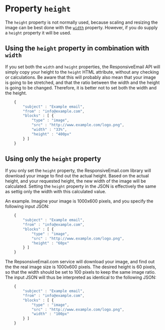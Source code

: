 # Property `height`

The `height` property is not normally used, because scaling and resizing
the image can be best done with the
[`width`](/support/json/property-image-width) property.
However, if you do supply a `height` property it will be used.

## Using the `height` property in combination with `width`

If you set both the `width` and `height` properties, the ResponsiveEmail
API will simply copy your height to the `height` HTML attribute,
without any checking or calculations. Be aware that this will probably
also mean that your image is going to be stretched, and that the ratio
between the width and the height is going to be changed. Therefore,
it is better not to set both the width and the height.


````javascript
    {
        "subject" : "Example email",
        "from" : "info@example.com",
        "blocks" : [ {
            "type" : "image",
            "src" : "http://www.example.com/logo.png",
            "width" : "33%",
            "height" : "400px"
        } ]
    }
````


## Using only the `height` property

If you only set the `height` property, the ResponsiveEmail.com library
will download your image to find out the actual height. Based on the
actual height, and your requested height, the new width of the image
will be calculated. Setting the `height` property in the JSON is
effectively the same as settig only the width with this calculated value.

An example. Imagine your image is 1000x600 pixels, and you specify
the following input JSON:


````javascript
    {
        "subject" : "Example email",
        "from" : "info@example.com",
        "blocks" : [ {
            "type" : "image",
            "src" : "http://www.example.com/logo.png",
            "height" : "60px"
        } ]
    }
````


The RepsonsiveEmail.com service will download your image, and find out the
the real image size is 1000x600 pixels. The desired height is 60 pixels,
so that the width should be set to 100 pixels to keep the same image ratio.
The input JSON will thus be interpreted as identical to the following JSON:


````javascript
    {
        "subject" : "Example email",
        "from" : "info@example.com",
        "blocks" : [ {
            "type" : "image",
            "src" : "http://www.example.com/logo.png",
            "width" : "100px"
        } ]
    }
````
